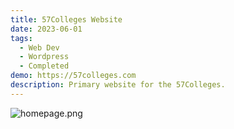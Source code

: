 ```yaml
---
title: 57Colleges Website
date: 2023-06-01
tags:
  - Web Dev
  - Wordpress
  - Completed
demo: https://57colleges.com
description: Primary website for the 57Colleges.
---
```


![homepage.png](/images/projects/57colleges/homepage.png)
